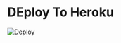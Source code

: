 # DEploy To Heroku
[![Deploy](https://www.herokucdn.com/deploy/button.svg)](https://heroku.com/deploy?template=https://github.com/Darihll/code-7.1-mejorado)
